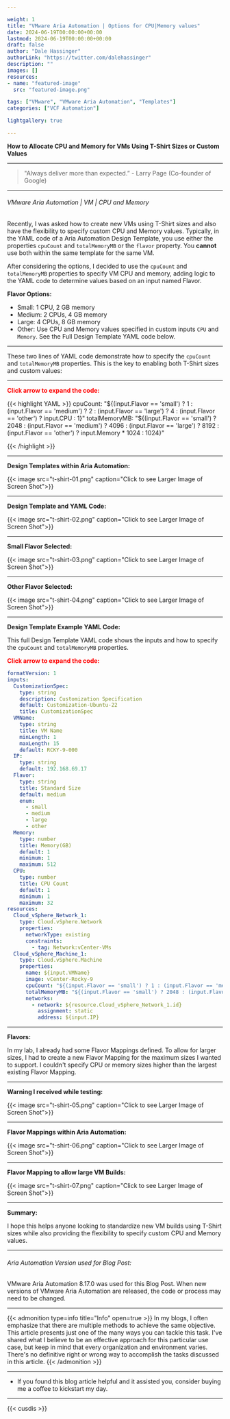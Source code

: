 ```yaml
---

weight: 1
title: "VMware Aria Automation | Options for CPU|Memory values"
date: 2024-06-19T00:00:00+00:00
lastmod: 2024-06-19T00:00:00+00:00
draft: false
author: "Dale Hassinger"
authorLink: "https://twitter.com/dalehassinger"
description: ""
images: []
resources:
- name: "featured-image"
  src: "featured-image.png"

tags: ["VMware", "VMware Aria Automation", "Templates"]
categories: ["VCF Automation"]

lightgallery: true

---
```


**How to Allocate CPU and Memory for VMs Using T-Shirt Sizes or Custom Values**

<!--more-->

---

>"Always deliver more than expected.” - Larry Page (Co-founder of Google)

---

###### VMware Aria Automation | VM | CPU and Memory  

Recently, I was asked how to create new VMs using T-Shirt sizes and also have the flexibility to specify custom CPU and Memory values. Typically, in the YAML code of a Aria Automation Design Template, you use either the properties `cpuCount` and `totalMemoryMB` or the `flavor` property. You **cannot** use both within the same template for the same VM.

After considering the options, I decided to use the `cpuCount` and `totalMemoryMB` properties to specify VM CPU and memory, adding logic to the YAML code to determine values based on an input named Flavor.

**Flavor Options:**
* Small: 1 CPU, 2 GB memory
* Medium: 2 CPUs, 4 GB memory
* Large: 4 CPUs, 8 GB memory
* Other: Use CPU and Memory values specified in custom inputs `CPU` and `Memory`. See the Full Design Template YAML code below.

---

These two lines of YAML code demonstrate how to specify the `cpuCount` and `totalMemoryMB` properties. This is the key to enabling both T-Shirt sizes and custom values:

---

<span style="color: red; font-weight: bold;">Click arrow to expand the code:</span>  

{{< highlight YAML >}}
cpuCount: "${(input.Flavor == 'small') ? 1 : (input.Flavor == 'medium') ? 2 : (input.Flavor == 'large') ? 4 : (input.Flavor == 'other') ? input.CPU : 1}"
totalMemoryMB: "${(input.Flavor == 'small') ? 2048 : (input.Flavor == 'medium') ? 4096 : (input.Flavor == 'large') ? 8192 : (input.Flavor == 'other') ? input.Memory * 1024 : 1024}"

{{< /highlight >}}  

---

**Design Templates within Aria Automation:**

{{< image src="t-shirt-01.png" caption="Click to see Larger Image of Screen Shot">}}  

---

**Design Template and YAML Code:**


{{< image src="t-shirt-02.png" caption="Click to see Larger Image of Screen Shot">}}  

---

**Small Flavor Selected:**


{{< image src="t-shirt-03.png" caption="Click to see Larger Image of Screen Shot">}}  

---

**Other Flavor Selected:**


{{< image src="t-shirt-04.png" caption="Click to see Larger Image of Screen Shot">}}  

---

**Design Template Example YAML Code:**  


This full Design Template YAML code shows the inputs and how to specify the `cpuCount` and `totalMemoryMB` properties.  

<span style="color: red; font-weight: bold;">Click arrow to expand the code:</span>  

```YAML
formatVersion: 1
inputs:
  CustomizationSpec:
    type: string
    description: Customization Specification
    default: Customization-Ubuntu-22
    title: CustomizationSpec
  VMName:
    type: string
    title: VM Name
    minLength: 1
    maxLength: 15
    default: RCKY-9-000
  IP:
    type: string
    default: 192.168.69.17
  Flavor:
    type: string
    title: Standard Size
    default: medium
    enum:
      - small
      - medium
      - large
      - other
  Memory:
    type: number
    title: Memory(GB)
    default: 1
    minimum: 1
    maximum: 512
  CPU:
    type: number
    title: CPU Count
    default: 1
    minimum: 1
    maximum: 32
resources:
  Cloud_vSphere_Network_1:
    type: Cloud.vSphere.Network
    properties:
      networkType: existing
      constraints:
        - tag: Network:vCenter-VMs
  Cloud_vSphere_Machine_1:
    type: Cloud.vSphere.Machine
    properties:
      name: ${input.VMName}
      image: vCenter-Rocky-9
      cpuCount: "${(input.Flavor == 'small') ? 1 : (input.Flavor == 'medium') ? 2 : (input.Flavor == 'large') ? 4 : (input.Flavor == 'other') ? input.CPU : 1}"
      totalMemoryMB: "${(input.Flavor == 'small') ? 2048 : (input.Flavor == 'medium') ? 4096 : (input.Flavor == 'large') ? 8192 : (input.Flavor == 'other') ? input.Memory * 1024 : 1024}"
      networks:
        - network: ${resource.Cloud_vSphere_Network_1.id}
          assignment: static
          address: ${input.IP}
```

---

**Flavors:**

In my lab, I already had some Flavor Mappings defined. To allow for larger sizes, I had to create a new Flavor Mapping for the maximum sizes I wanted to support. I couldn't specify CPU or memory sizes higher than the largest existing Flavor Mapping.  

---

**Warning I received while testing:**

{{< image src="t-shirt-05.png" caption="Click to see Larger Image of Screen Shot">}}  

---

**Flavor Mappings within Aria Automation:**

{{< image src="t-shirt-06.png" caption="Click to see Larger Image of Screen Shot">}}  

---

**Flavor Mapping to allow large VM Builds:**

{{< image src="t-shirt-07.png" caption="Click to see Larger Image of Screen Shot">}}  

---

**Summary:**

I hope this helps anyone looking to standardize new VM builds using T-Shirt sizes while also providing the flexibility to specify custom CPU and Memory values.  

---

###### Aria Automation Version used for Blog Post:
VMware Aria Automation 8.17.0 was used for this Blog Post. When new versions of VMware Aria Automation are released, the code or process may need to be changed.  

---

{{< admonition type=info title="Info" open=true >}}
In my blogs, I often emphasize that there are multiple methods to achieve the same objective. This article presents just one of the many ways you can tackle this task. I've shared what I believe to be an effective approach for this particular use case, but keep in mind that every organization and environment varies. There's no definitive right or wrong way to accomplish the tasks discussed in this article.
{{< /admonition >}}

---

* If you found this blog article helpful and it assisted you, consider buying me a coffee to kickstart my day.  

<center>
<script type="text/javascript" src="https://cdnjs.buymeacoffee.com/1.0.0/button.prod.min.js" data-name="bmc-button" data-slug="dalehassinger" data-color="#FFDD00" data-emoji=""  data-font="Cookie" data-text="Buy me a coffee" data-outline-color="#000000" data-font-color="#000000" data-coffee-color="#ffffff" ></script>
</center>

---

{{< cusdis >}}